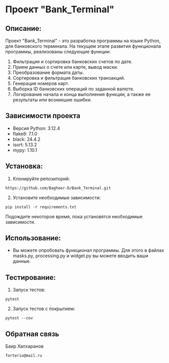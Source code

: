 # Проект "Bank_Terminal"

## Описание:

Проект "Bank_Terminal" - это разработка программы на языке Python, для банковского терминала.
На текущем этапе развития функционала программы, реализованы следующие функции:  

1. Фильтрация и сортировка банковских счетов по дате.
2. Прием данных о счете или карте, вывод маски.
3. Преобразование формата даты.
4. Сортировка и фильтрация банковских транзакций.
5. Генерация номеров карт.
6. Выборка ID банковских операций по заданной валюте.
7. Логирование начала и конца выполнения функции, а также ее результаты или возникшие ошибки.

## Зависимости проекта

+ Версия Python: 3.12.4
+ flake8: 7.1.0
+ black: 24.4.2
+ isort: 5.13.2
+ mypy: 1.10.1

## Установка:

1. Клонируйте репозиторий:
```
https://github.com/Bagheer-D/Bank_Terminal.git
```
2. Установите необходимые зависимости:
```
pip install -r requirements.txt
```
Подождите некоторое время, пока установятся необходимые зависимости.

## Использование:

+ Вы можете опробовать функционал программы. Для этого в файлах masks.py, 
  processing.py и widget.py вы можете вводить ваши данные.

## Тестирование:

1. Запуск тестов:
```
pytest
```
2. Запуск тестов с покрытием:
```
pytest --cov
```

## Обратная связь

Баир Хапхаранов 
```
forterio@mail.ru
```